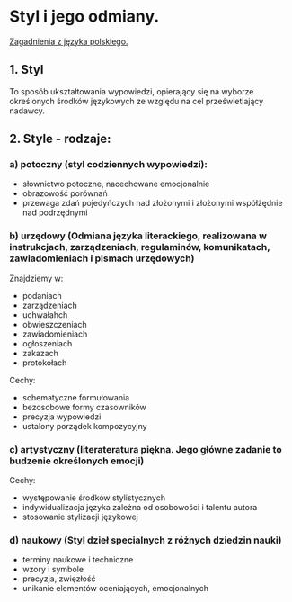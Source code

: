 # Styl i jego odmiany.

[Zagadnienia z języka polskiego.](https://itekus009.github.io/Egzaminy-8-klasisty/J%C4%99zyk-polski/P-Zagadnienia.html)

## 1. Styl

To sposób ukształtowania wypowiedzi, opierający się na wyborze określonych środków językowych ze względu na cel prześwietlający nadawcy.

## 2. Style - rodzaje:

### a) potoczny (styl codziennych wypowiedzi):

- słownictwo potoczne, nacechowane emocjonalnie
- obrazowość porównań
- przewaga zdań pojedyńczych nad złożonymi i złożonymi współżędnie nad podrzędnymi

### b) urzędowy (Odmiana języka literackiego, realizowana w instrukcjach, zarządzeniach, regulaminów, komunikatach, zawiadomieniach i pismach urzędowych)

Znajdziemy w:

- podaniach
- zarządzeniach
- uchwałahch
- obwieszczeniach
- zawiadomieniach
- ogłoszeniach
- zakazach
- protokołach

Cechy:

- schematyczne formułowania
- bezosobowe formy czasowników
- precyzja wypowiedzi
- ustalony porządek kompozycyjny

### c) artystyczny (literateratura piękna. Jego główne zadanie to budzenie określonych emocji)

Cechy:

- występowanie środków stylistycznych
- indywidualizacja języka zależna od osobowości i talentu autora
- stosowanie stylizacji językowej

### d) naukowy (Styl dzieł specialnych z różnych dziedzin nauki)

- terminy naukowe i techniczne
- wzory i symbole
- precyzja, zwięzłość
- unikanie elementów oceniających, emocjonalnych
